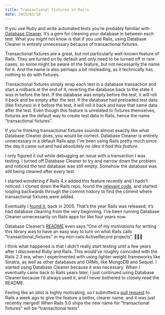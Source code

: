 ```yaml
---
title: Transactional Fixtures in Rails
date: 2015/03/18
---
```


If you use Ruby and write automated tests you’re probably familiar with [Database Cleaner][database cleaner]. It’s a gem for cleaning your database in between each test. What you _might_ not know is that if you use Rails, using Database Cleaner is entirely unnecessary because of transactional fixtures.

Transactional fixtures are a great, but not particularly well-known feature of Rails. They are turned on by default and only need to be turned off in rare cases, so some might be aware of the feature, but not necessarily the name for it. And the name is also perhaps a bit misleading, as it technically has nothing to do with fixtures.

Transactional fixtures simply wrap each test in a database transaction and start a rollback at the end of it, reverting the database back to the state it was in before the test. If the database was empty before the test, it will roll it back and be empty after the test. If the database had preloaded test data (like fixtures) in it before the test, it will roll it back and have that same data after the test. Even though this feature is unrelated to fixtures themselves, fixtures are the default way to create test data in Rails, hence the name “transactional fixtures”.

If you’re thinking transactional fixtures sounds almost exactly like what Database Cleaner does, you would be correct. Database Cleaner is entirely unnecessary in a default Rails app. I’ve been using Rails pretty much since the day it came out and had _absolutely no idea it had this feature_.

I only figured it out while debugging an issue with a transaction I was testing. I turned off Database Cleaner to try and narrow down the problem and noticed the test database was still empty. Somehow the database was still being cleaned after every test.

I started wondering if Rails 4.x added this feature recently and I hadn’t noticed. I cloned down the Rails repo, found the [relevant code][fixtures class], and started looping backwards through the commit history to find the commit where transactional fixtures were added.

Eventually I [found it][transactional fixtures commit], back in 2005. That’s the year Rails was released; it’s had database cleaning from the very beginning. I’ve been running Database Cleaner unnecessarily on Rails apps for like four years now.

Database Cleaner’s [README][database cleaner readme] even says “One of my motivations for writing this library was to have an easy way to turn on what Rails calls "transactional_fixtures" in my non-rails ActiveRecord projects”. 🤦🏼‍♂️

I think what happened is that I didn’t really start testing until a few years after I discovered Ruby and Rails. This would’ve roughly coincided with the Rails 2.3 era, when I experimented with using lighter-weight frameworks like Sinatra, as well as other databases and ORMs, like MongoDB and Sequel. I started using Database Cleaner because it was necessary. When I eventually came back to Rails years later, I just continued using Database Cleaner because I’d always used it, and I never bothered to closely read the README.

Feeling like an idiot is highly motivating, so I submitted a [pull request][pull request] to Rails a week ago to give the feature a better, clearer name, and it was just recently merged! When Rails 5.0 ships the new name for "transactional fixtures" will be "transactional tests".

[database cleaner]: https://github.com/DatabaseCleaner/database_cleaner
[fixtures class]: https://github.com/rails/rails/blob/master/activerecord/lib/active_record/fixtures.rb
[transactional fixtures commit]: https://github.com/rails/rails/commit/903ef71b9952f4bfaef798bbd93a972fc25010ad
[database cleaner readme]: https://github.com/DatabaseCleaner/database_cleaner#why
[pull request]: https://github.com/rails/rails/pull/19282
